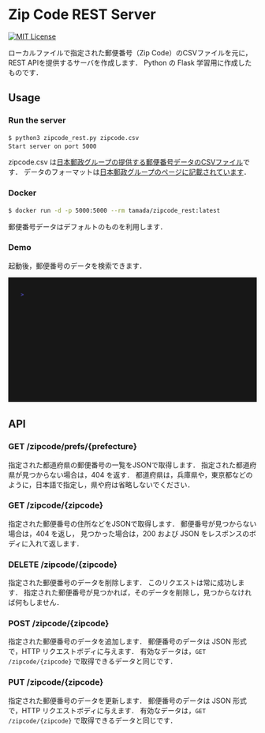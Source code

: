 # Zip Code REST Server

[![MIT License](https://shields.io/badge/License-MIT-blue)](https://github.com/ksubpb/zipcode_flask_rest/blob/main/LICENSE)

ローカルファイルで指定された郵便番号（Zip Code）のCSVファイルを元に，REST APIを提供するサーバを作成します．
Python の Flask 学習用に作成したものです．

## Usage

### Run the server

```sh
$ python3 zipcode_rest.py zipcode.csv
Start server on port 5000
```

zipcode.csv は[日本郵政グループの提供する郵便番号データのCSVファイル](https://www.post.japanpost.jp/zipcode/download.html)です．
データのフォーマットは[日本郵政グループのページに記載されています](https://www.post.japanpost.jp/zipcode/dl/utf-readme.html)．

### Docker

```sh
$ docker run -d -p 5000:5000 --rm tamada/zipcode_rest:latest
```

郵便番号データはデフォルトのものを利用します．

### Demo

起動後，郵便番号のデータを検索できます．

![demo](assets/demo.gif)

## API

### GET /zipcode/prefs/{prefecture}

指定された都道府県の郵便番号の一覧をJSONで取得します．
指定された都道府県が見つからない場合は，404 を返す．
都道府県は，兵庫県や，東京都などのように，日本語で指定し，県や府は省略しないでください．

### GET /zipcode/{zipcode}

指定された郵便番号の住所などをJSONで取得します．
郵便番号が見つからない場合は，404 を返し，
見つかった場合は，200 および JSON をレスポンスのボディに入れて返します．

### DELETE /zipcode/{zipcode}

指定された郵便番号のデータを削除します．
このリクエストは常に成功します．
指定された郵便番号が見つかれば，そのデータを削除し，見つからなければ何もしません．

### POST /zipcode/{zipcode}

指定された郵便番号のデータを追加します．
郵便番号のデータは JSON 形式で，HTTP リクエストボディに与えます．
有効なデータは，`GET /zipcode/{zipcode}` で取得できるデータと同じです．

### PUT /zipcode/{zipcode}

指定された郵便番号のデータを更新します．
郵便番号のデータは JSON 形式で，HTTP リクエストボディに与えます．
有効なデータは，`GET /zipcode/{zipcode}` で取得できるデータと同じです．

